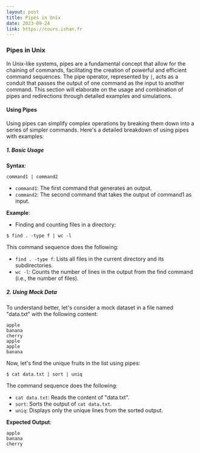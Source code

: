 ```yaml
---
layout: post
title: Pipes in Unix
date: 2023-09-24
link: https://cours.ishan.fr
---
```

### Pipes in Unix

In Unix-like systems, pipes are a fundamental concept that allow for the chaining of commands, facilitating the creation of powerful and efficient command sequences. The pipe operator, represented by `|`, acts as a conduit that passes the output of one command as the input to another command. This section will elaborate on the usage and combination of pipes and redirections through detailed examples and simulations.

#### Using Pipes
Using pipes can simplify complex operations by breaking them down into a series of simpler commands. Here's a detailed breakdown of using pipes with examples:

##### 1. **Basic Usage**
**Syntax**: 
```
command1 | command2
```

- `command1`: The first command that generates an output.
- `command2`: The second command that takes the output of command1 as input.
   
**Example**:
   
- Finding and counting files in a directory:

```
$ find . -type f | wc -l
```
   
This command sequence does the following:
   
- `find . -type f`: Lists all files in the current directory and its subdirectories.
- `wc -l`: Counts the number of lines in the output from the find command (i.e., the number of files).

##### 2. **Using Mock Data**
To understand better, let's consider a mock dataset in a file named "data.txt" with the following content:

```
apple
banana
cherry
apple
apple
banana
```

Now, let's find the unique fruits in the list using pipes:
```
$ cat data.txt | sort | uniq
```

The command sequence does the following:

- `cat data.txt`: Reads the content of "data.txt".
- `sort`: Sorts the output of `cat data.txt`.
- `uniq`: Displays only the unique lines from the sorted output.

**Expected Output**:

```
apple
banana
cherry
```
   